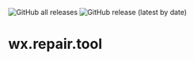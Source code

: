 ![GitHub all releases](https://img.shields.io/github/downloads/Xposed-Modules-Repo/wx.repair.tool/total?color=1&style=plastic) 
![GitHub release (latest by date)](https://img.shields.io/github/v/release/Xposed-Modules-Repo/wx.repair.tool?style=plastic)
# wx.repair.tool
